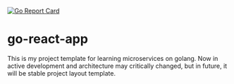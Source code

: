 [![Go Report Card](https://goreportcard.com/badge/github.com/Stalis/go-react-app)](https://goreportcard.com/report/github.com/Stalis/go-react-app)

# go-react-app
This is my project template for learning microservices on golang. Now in active development and architecture may critically changed, but in future, it will be stable project layout template.